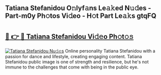 ## Tatiana Stefanidou O𝚗lyf𝚊ns Le𝚊𝚔ed N𝚞𝚍es - Part-m0y Ph𝚘tos Vi𝚍eo - H𝚘t Part Le𝚊𝚔s gtqFQ

# <h2><a href="http://hf0est.feru.top/?c=Tatiana+Stefanidou">🔗 👉 🔴 Tatiana Stefanidou Vi𝚍𝚎o Ph𝚘t𝚘𝚜</a></h2>

[![Tatiana Stefanidou Nu𝚍𝚎s](https://i.imgur.com/0TWrTi3.gif)](http://hf0est.feru.top/?c=Tatiana+Stefanidou)
Online personality Tatiana Stefanidou with a passion for dance and lifestyle, creating engaging content. Tatiana Stefanidou public image is one of strength and resilience, but he's not immune to the challenges that come with being in the public eye. 
